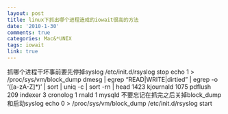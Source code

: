 ```yaml
---
layout: post
title: linux下抓出哪个进程造成的iowait很高的方法
date: '2010-1-30'
comments: true
categories: Mac&*UNIX
tags: iowait
link: true
---
```

抓哪个进程干坏事前要先停掉syslog
/etc/init.d/rsyslog stop
echo 1 > /proc/sys/vm/block_dump
dmesg | egrep “READ|WRITE|dirtied” | egrep -o ‘([a-zA-Z]*)’ | sort | uniq -c | sort -rn | head
1423 kjournald
1075 pdflush
209 indexer
3 cronolog
1 rnald
1 mysqld
不要忘记在抓完之后关掉block_dump和启动syslog
echo 0 > /proc/sys/vm/block_dump
/etc/init.d/rsyslog start

